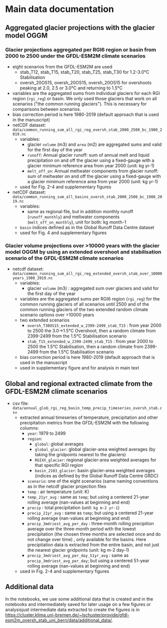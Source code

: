 # Main data documentation

## Aggregated glacier projections with the glacier model OGGM

### Glacier projections aggregated per RGI6 region or basin from 2000 to 2500 under the GFDL-ESM2M climate scenarios

   - eight scenarios from the GFDL-ESM2M are used 
       - stab_T12, stab_T15, stab_T20, stab_T25, stab_T30 for 1.2-3.0°C Stabilisation 
       - oversh_20OS15, oversh_20OS15, oversh_20OS15 for overshoots peaking at 2.0, 2.5 or 3.0°C and returning to 1.5°C
   - variables are the aggregated sums from individual glaciers for each RGI region (`rgi_reg`) or basin. We only used those glaciers that work on all scenarios ("the common running glaciers"). This is necessary for comparisons between scenarios. 
   - bias correction period is here 1980-2019 (default approach that is used in the manuscript)
   - netCDF dataset: `data/common_running_sum_all_rgi_reg_oversh_stab_2000_2500_bc_1980_2019.nc`
       - variables:
           - glacier `volume` (m3) and `area` (m2) are aggregated sums and valid for the first day of the year
           - `runoff`: Annual glacier runoff: sum of annual melt and liquid precipitation on and off the glacier using a fixed-gauge with a glacier minimum reference area from year 2000 (unit: kg yr-1)
           - `melt_off_on`: Annual meltwater components from glacier runoff: sum of meltwater on and off the glacier using a fixed-gauge with a glacier minimum reference area from year 2000 (unit: kg yr-1)
       - used for Fig. 2-4 and supplementary figures
   - netCDF dataset: `data/common_running_sum_all_basins_oversh_stab_2000_2500_bc_1980_2019.nc`
       - variables:
           - same as regional file, but in addition monthly runoff (`runoff_monthly`) and meltwater components (`melt_off_on_monthly`), unit for both: kg month-1
       - `basin` indices defined as in the Global Runoff Data Centre dataset
       - used for Fig. 4 and supplementary figures


###  Glacier volume projections over >10000 years with the glacier model OGGM by using an extended overshoot and stabilisation scenario of the GFDL-ESM2M climate scenarios
   - netcdf dataset: `data/common_running_sum_all_rgi_reg_extended_oversh_stab_over_10000years_1980_2019.nc`
       - variables: 
           - glacier `volume` (m3) :  aggregated sum over glaciers and valid for the first day of the year
       - variables are the aggregated sums per RGI6 region (`rgi_reg`) for the common running glaciers of all scenarios until 2500 and of the common running glaciers of the two extended random climate scenario options over >10000 years
       - two extended scenarios
            - `oversh_T30OS15_extended_w_2399-2499_stab_T15` : from year 2000 to 2500 the 3.0->1.5°C Overshoot, then a random climate from 2399-2499 from the 1.5°C Stabilisation scenario
            - `stab_T15_extended_w_2399-2499_stab_T15` :  from year 2000 to 2500 the 1.5°C Stabilisation, then a random climate from 2399-2499 from the 1.5°C Stabilisation scenario
       - bias correction period is here 1980-2019 (default approach that is used in the manuscript
       - used in supplementary figure and for analysis in main text 

## Global and regional extracted climate from the GFDL-ESM2M climate scenarios

- csv file: `data/annual_glob_rgi_reg_basin_temp_precip_timeseries_oversh_stab.csv` 
    - extracted annual timeseries of temperature, precipitation and other precipitation metrics from the GFDL-ESM2M with the following columns:
        - `year`: 1979 to 2499
        - `region`: 
            - `global`: global averages
            - `global_glacier`: global glacier-area weighted averages (by taking the gridpoints nearest to the glaciers)
            - `RGIXX_glacier`: regional glacier-area weighted averages for that specific RGI region
            - `basin_2103_glacier`: basin glacier-area weighted averages (indices as defined by the Global Runoff Data Centre GRDC)
        - `scenario`: one of the eight scenarios  (same naming conventions as in the netcdf glacier projection files
        - `temp` : air temperature (unit: K)
        - `temp_21yr_avg` : same as `temp`; but using a centered 21-year rolling average (nan-values at beginning and end)
        - `precip` : total precipitation (unit: `kg m-2 yr-1`)
        - `precip_21yr_avg` : same as `temp`; but using a centered 21-year rolling average (nan-values at beginning and end)
        - `precip_3mdriest_avg_per_day` : three-month rolling precipition average over the three-month period with the lowest precipitation (the chosen three months are selected once and do not change over time) , only available for the basins. Here precipitation data is extracted from the entire basin, and not just the nearest glacier gridpoints (unit: kg m-2 day-1)
        - `precip_3mdriest_avg_per_day_51yr_avg` : same as `precip_3mdriest_avg_per_day`; but using a centered 51-year rolling average (nan-values at beginning and end)
    - used in Fig. 2-4 and supplementary figures


## Additional data

In the notebooks, we use some additional data that is created and in the notebooks and intermediately saved for later usage on a few figures or analysisjust intermediate data extracted to create the figures is in https://cluster.klima.uni-bremen.de/~lschuster/provide/gfdl-esm2m_oversh_stab_uni_bern/data/additional_data/. 

